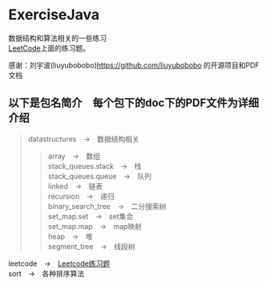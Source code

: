 # ExerciseJava
数据结构和算法相关的一些练习<br>
[LeetCode](https://leetcode-cn.com)上面的练习题。

感谢：刘宇波(liuyubobobo)<https://github.com/liuyubobobo> 的开源项目和PDF文档

## 以下是包名简介　每个包下的doc下的PDF文件为详细介绍
>datastructures　->　数据结构相关<br>
>>array　->　数组<br>
>>stack_queues.stack　->　栈<br>
>>stack_queues.queue　->　队列<br>
>>linked　->　链表<br>
>>recursion　->　递归<br>
>>binary_search_tree　->　二分搜索树<br>
>>set_map.set　->　set集合<br>
>>set_map.map　->　map映射<br>
>>heap　->　堆<br>
>>segment_tree　->　线段树<br>

leetcode　->　[Leetcode练习题](https://leetcode-cn.com)<br>
sort　->　各种排序算法<br>
